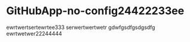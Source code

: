 # GitHubApp-no-config24422233ee
ewrtwertsertewrtee333
serwertwertwetr
gdwfgsdfgsdgsdfg
ewrtwetwer22244444
